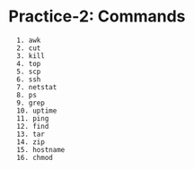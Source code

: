 
# Practice-2: Commands
    
      1. awk
      2. cut
      3. kill
      4. top
      5. scp
      6. ssh
      7. netstat
      8. ps
      9. grep
      10. uptime
      11. ping
      12. find
      13. tar
      14. zip
      15. hostname
      16. chmod
      
